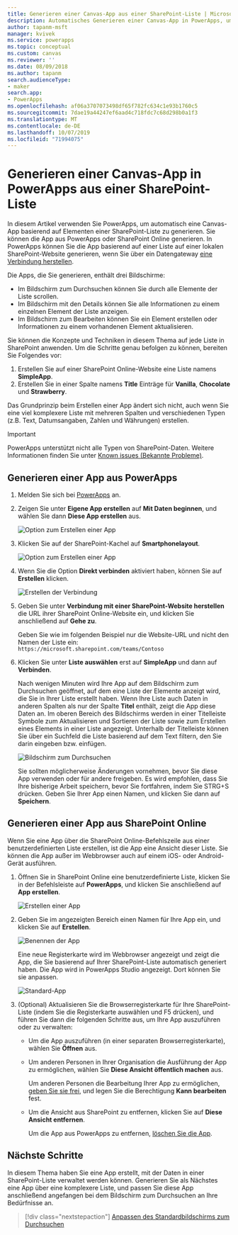 ```yaml
---
title: Generieren einer Canvas-App aus einer SharePoint-Liste | Microsoft-Dokumentation
description: Automatisches Generieren einer Canvas-App in PowerApps, um Daten in einer SharePoint-Liste zu verwalten
author: tapanm-msft
manager: kvivek
ms.service: powerapps
ms.topic: conceptual
ms.custom: canvas
ms.reviewer: ''
ms.date: 08/09/2018
ms.author: tapanm
search.audienceType:
- maker
search.app:
- PowerApps
ms.openlocfilehash: af06a3707073498df65f782fc634c1e93b1760c5
ms.sourcegitcommit: 7dae19a44247ef6aad4c718fdc7c68d298b0a1f3
ms.translationtype: MT
ms.contentlocale: de-DE
ms.lasthandoff: 10/07/2019
ms.locfileid: "71994075"
---
```

# <a name="generate-a-canvas-app-in-powerapps-from-a-sharepoint-list"></a>Generieren einer Canvas-App in PowerApps aus einer SharePoint-Liste

In diesem Artikel verwenden Sie PowerApps, um automatisch eine Canvas-App basierend auf Elementen einer SharePoint-Liste zu generieren. Sie können die App aus PowerApps oder SharePoint Online generieren. In PowerApps können Sie die App basierend auf einer Liste auf einer lokalen SharePoint-Website generieren, wenn Sie über ein Datengateway [eine Verbindung herstellen](connections/connection-sharepoint-online.md#create-a-connection).

Die Apps, die Sie generieren, enthält drei Bildschirme:

- Im Bildschirm zum Durchsuchen können Sie durch alle Elemente der Liste scrollen.
- Im Bildschirm mit den Details können Sie alle Informationen zu einem einzelnen Element der Liste anzeigen.
- Im Bildschirm zum Bearbeiten können Sie ein Element erstellen oder Informationen zu einem vorhandenen Element aktualisieren.

Sie können die Konzepte und Techniken in diesem Thema auf jede Liste in SharePoint anwenden. Um die Schritte genau befolgen zu können, bereiten Sie Folgendes vor:

1. Erstellen Sie auf einer SharePoint Online-Website eine Liste namens **SimpleApp**.
2. Erstellen Sie in einer Spalte namens **Title** Einträge für **Vanilla**, **Chocolate** und **Strawberry**.

Das Grundprinzip beim Erstellen einer App ändert sich nicht, auch wenn Sie eine viel komplexere Liste mit mehreren Spalten und verschiedenen Typen (z.B. Text, Datumsangaben, Zahlen und Währungen) erstellen.

> [!IMPORTANT]
> PowerApps unterstützt nicht alle Typen von SharePoint-Daten. Weitere Informationen finden Sie unter [Known issues (Bekannte Probleme)](connections/connection-sharepoint-online.md#known-issues).

## <a name="generate-an-app-from-within-powerapps"></a>Generieren einer App aus PowerApps

1. Melden Sie sich bei [PowerApps](https://web.powerapps.com?utm_source=padocs&utm_medium=linkinadoc&utm_campaign=referralsfromdoc) an.

1. Zeigen Sie unter **Eigene App erstellen** auf **Mit Daten beginnen**, und wählen Sie dann **Diese App erstellen** aus.

    ![Option zum Erstellen einer App](./media/app-from-sharepoint/start-from-data.png)

1. Klicken Sie auf der SharePoint-Kachel auf **Smartphonelayout**.

    ![Option zum Erstellen einer App](./media/app-from-sharepoint/sharepoint-tile.png)

1. Wenn Sie die Option **Direkt verbinden** aktiviert haben, können Sie auf **Erstellen** klicken.

    ![Erstellen der Verbindung](./media/app-from-sharepoint/create-connection.png)

1. Geben Sie unter **Verbindung mit einer SharePoint-Website herstellen** die URL ihrer SharePoint Online-Website ein, und klicken Sie anschließend auf **Gehe zu**.

    Geben Sie wie im folgenden Beispiel nur die Website-URL und nicht den Namen der Liste ein:<br>`https://microsoft.sharepoint.com/teams/Contoso`

1. Klicken Sie unter **Liste auswählen** erst auf **SimpleApp** und dann auf **Verbinden**.

    Nach wenigen Minuten wird Ihre App auf dem Bildschirm zum Durchsuchen geöffnet, auf dem eine Liste der Elemente anzeigt wird, die Sie in Ihrer Liste erstellt haben. Wenn Ihre Liste auch Daten in anderen Spalten als nur der Spalte **Titel** enthält, zeigt die App diese Daten an. Im oberen Bereich des Bildschirms werden in einer Titelleiste Symbole zum Aktualisieren und Sortieren der Liste sowie zum Erstellen eines Elements in einer Liste angezeigt. Unterhalb der Titelleiste können Sie über ein Suchfeld die Liste basierend auf dem Text filtern, den Sie darin eingeben bzw. einfügen. 

    ![Bildschirm zum Durchsuchen](./media/app-from-sharepoint/browse-screen.png)

    Sie sollten möglicherweise Änderungen vornehmen, bevor Sie diese App verwenden oder für andere freigeben. Es wird empfohlen, dass Sie Ihre bisherige Arbeit speichern, bevor Sie fortfahren, indem Sie STRG+S drücken. Geben Sie Ihrer App einen Namen, und klicken Sie dann auf **Speichern**.

## <a name="generate-an-app-from-within-sharepoint-online"></a>Generieren einer App aus SharePoint Online

Wenn Sie eine App über die SharePoint Online-Befehlszeile aus einer benutzerdefinierten Liste erstellen, ist die App eine Ansicht dieser Liste. Sie können die App außer im Webbrowser auch auf einem iOS- oder Android-Gerät ausführen.

1. Öffnen Sie in SharePoint Online eine benutzerdefinierte Liste, klicken Sie in der Befehlsleiste auf **PowerApps**, und klicken Sie anschließend auf **App erstellen**.

    ![Erstellen einer App](./media/app-from-sharepoint/generate-new-app.png)

2. Geben Sie im angezeigten Bereich einen Namen für Ihre App ein, und klicken Sie auf **Erstellen**.

    ![Benennen der App](./media/app-from-sharepoint/app-name.png)

    Eine neue Registerkarte wird im Webbrowser angezeigt und zeigt die App, die Sie basierend auf Ihrer SharePoint-Liste automatisch generiert haben. Die App wird in PowerApps Studio angezeigt. Dort können Sie sie anpassen.

    ![Standard-App](./media/app-from-sharepoint/default-app.png)

3. (Optional) Aktualisieren Sie die Browserregisterkarte für Ihre SharePoint-Liste (indem Sie die Registerkarte auswählen und F5 drücken), und führen Sie dann die folgenden Schritte aus, um Ihre App auszuführen oder zu verwalten:

    - Um die App auszuführen (in einer separaten Browserregisterkarte), wählen Sie **Öffnen** aus.
    - Um anderen Personen in Ihrer Organisation die Ausführung der App zu ermöglichen, wählen Sie **Diese Ansicht öffentlich machen** aus.

        Um anderen Personen die Bearbeitung Ihrer App zu ermöglichen, [geben Sie sie frei](share-app.md), und legen Sie die Berechtigung **Kann bearbeiten** fest.

    - Um die Ansicht aus SharePoint zu entfernen, klicken Sie auf **Diese Ansicht entfernen**.

        Um die App aus PowerApps zu entfernen, [löschen Sie die App](delete-app.md).

## <a name="next-steps"></a>Nächste Schritte
In diesem Thema haben Sie eine App erstellt, mit der Daten in einer SharePoint-Liste verwaltet werden können. Generieren Sie als Nächstes eine App über eine komplexere Liste, und passen Sie diese App anschließend angefangen bei dem Bildschirm zum Durchsuchen an Ihre Bedürfnisse an.

> [!div class="nextstepaction"]
> [Anpassen des Standardbildschirms zum Durchsuchen](customize-layout-sharepoint.md)
